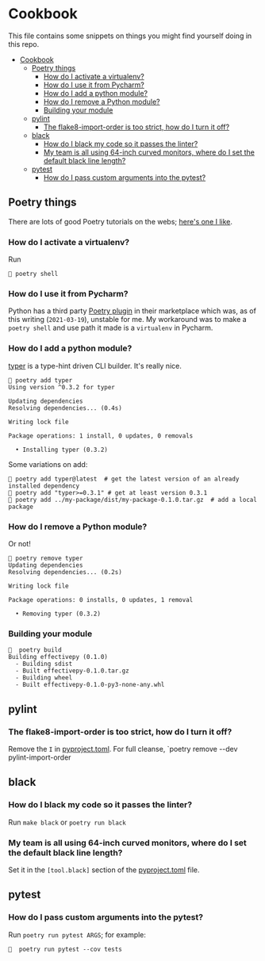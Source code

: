 # Cookbook

This file contains some snippets on things you might find yourself doing in this repo.

* [Cookbook](#cookbook)
  * [Poetry things](#poetry-things)
     * [How do I activate a virtualenv?](#how-do-i-activate-a-virtualenv)
     * [How do I use it from Pycharm?](#how-do-i-use-it-from-pycharm)
     * [How do I add a python module?](#how-do-i-add-a-python-module)
     * [How do I remove a Python module?](#how-do-i-remove-a-python-module)
     * [Building your module](#building-your-module)
  * [pylint](#pylint)
     * [The flake8-import-order is too strict, how do I turn it off?](#the-flake8-import-order-is-too-strict-how-do-i-turn-it-off)
  * [black](#black)
     * [How do I black my code so it passes the linter?](#how-do-i-black-my-code-so-it-passes-the-linter)
     * [My team is all using 64-inch curved monitors, where do I set the default black line length?](#my-team-is-all-using-64-inch-curved-monitors-where-do-i-set-the-default-black-line-length)
  * [pytest](#pytest)
     * [How do I pass custom arguments into the pytest?](#how-do-i-pass-custom-arguments-into-the-pytest)




## Poetry things
There are lots of good Poetry tutorials on the webs; [here's one I like](https://hackersandslackers.com/python-poetry-package-manager/). 

### How do I activate a virtualenv?
Run 

```
 poetry shell
```

### How do I use it from Pycharm?
Python has a third party [Poetry plugin](https://plugins.jetbrains.com/plugin/14307-poetry) in their marketplace which was, as of this writing (`2021-03-19`), unstable for me. My workaround was to make a `poetry shell` and use path it made is a `virtualenv` in Pycharm.

### How do I add a python module?

[typer](https://github.com/tiangolo/typer) is a type-hint driven CLI builder. It's really nice.

```shell
 poetry add typer
Using version ^0.3.2 for typer

Updating dependencies
Resolving dependencies... (0.4s)

Writing lock file

Package operations: 1 install, 0 updates, 0 removals

  • Installing typer (0.3.2)
```

Some variations on add:

```shell
 poetry add typer@latest  # get the latest version of an already installed dependency
 poetry add "typer>=0.3.1" # get at least version 0.3.1
 poetry add ../my-package/dist/my-package-0.1.0.tar.gz  # add a local package
```

### How do I remove a Python module?

Or not!

```shell
 poetry remove typer        
Updating dependencies
Resolving dependencies... (0.2s)

Writing lock file

Package operations: 0 installs, 0 updates, 1 removal

  • Removing typer (0.3.2)

```

### Building your module
```shell
  poetry build       
Building effectivepy (0.1.0)
  - Building sdist
  - Built effectivepy-0.1.0.tar.gz
  - Building wheel
  - Built effectivepy-0.1.0-py3-none-any.whl       
```

## pylint

### The flake8-import-order is too strict, how do I turn it off?
Remove the `I` in [pyproject.toml](pyproject.toml). For full cleanse, `poetry remove --dev pylint-import-order

## black

### How do I black my code so it passes the linter?
Run `make black` or `poetry run black`

### My team is all using 64-inch curved monitors, where do I set the default black line length?
Set it in the `[tool.black]` section of the [pyproject.toml](pyproject.toml) file. 

## pytest

### How do I pass custom arguments into the pytest?
Run `poetry run pytest ARGS`; for example:

```shell
  poetry run pytest --cov tests
```
